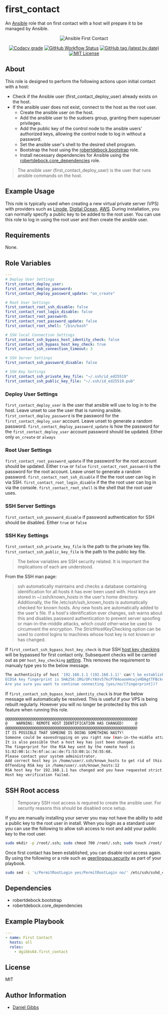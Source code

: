 # first_contact

An [Ansible](https://www.ansible.com) role that on first contact with a host will prepare it to be managed by Ansible.

<p align="center">
  <img src="https://user-images.githubusercontent.com/4478206/202930662-130cf21e-8d0c-4b4d-a9af-682c61b0b62d.png" alt="Ansible First Contact"></a>

<br>
</p>
<p align="center">
<a href="https://app.codacy.com/gh/dgibbs64/ansible-role-first_contact"><img src="https://img.shields.io/codacy/grade/1a892d499efd4dabb73beffa8d64ed01?logo=codacy&style=flat-square" alt="Codacy grade"></a>
<a href="https://github.com/dgibbs64/ansible-role-first_contact/actions/workflows/molecule.yml"><img alt="GitHub Workflow Status" src="https://img.shields.io/github/actions/workflow/status/dgibbs64/ansible-role-first_contact/molecule.yml?label=molecule&logo=ansible&style=flat-square"></a>
<a href="https://galaxy.ansible.com/dgibbs64/first_contact"><img alt="GitHub tag (latest by date)" src="https://img.shields.io/github/v/tag/dgibbs64/ansible-role-first_contact?color=EE0000&label=release&logo=ansible&style=flat-square"></a>
<a href="https://github.com/dgibbs64/ansible-role-first_contact/blob/main/LICENSE.md"><img src="https://img.shields.io/github/license/gameservermanagers/docker-steamcmd?style=flat-square" alt="MIT License"></a>
</p>

## About

This role is designed to perform the following actions upon initial contact with a host:

- Check if the Ansible user (first_contact_deploy_user) already exists on the host.
- If the ansible user does not exist, connect to the host as the root user.
  - Create the ansible user on the host.
  - Add the ansible user to the sudoers group, granting them superuser privileges.
  - Add the public key of the control node to the ansible users' authorized keys, allowing the control node to log in without a password.
  - Set the ansible user's shell to the desired shell program.
  - Bootstrap the host using the [robertdebock.bootstrap](https://galaxy.ansible.com/robertdebock/bootstrap) role.
  - Install necessary dependencies for Ansible using the [robertdebock.core_dependencies](https://galaxy.ansible.com/robertdebock/core_dependencies) role.

> The ansible user (first_contact_deploy_user) is the user that runs ansible commands on the host.

## Example Usage

This role is typically used when creating a new virtual private server (VPS) with providers such as [Linode](https://www.linode.com/docs/products/tools/cloud-manager/guides/manage-ssh-keys/), [Digital Ocean](https://docs.digitalocean.com/products/droplets/how-to/add-ssh-keys/), [AWS](https://docs.aws.amazon.com/opsworks/latest/userguide/security-ssh-access.html). During installation, you can normally specify a public key to be added to the root user. You can use this role to log in using the root user and then create the ansible user.

## Requirements

None.

## Role Variables

```yaml
---
# Deploy User Settings
first_contact_deploy_user:
first_contact_deploy_password:
first_contact_deploy_password_update: "on_create"

# Root User Settings
first_contact_root_ssh_disable: false
first_contact_root_login_disable: false
first_contact_root_password:
first_contact_root_password_update: false
first_contact_root_shell: "/bin/bash"

# SSH local Connection Settings
first_contact_ssh_bypass_host_identity_check: false
first_contact_ssh_bypass_host_key_check: true
first_contact_ssh_connection_timeout: 3

# SSH Server Settings
first_contact_ssh_password_disable: false

# SSH Key Settings
first_contact_ssh_private_key_file: "~/.ssh/id_ed25519"
first_contact_ssh_public_key_file: "~/.ssh/id_ed25519.pub"
```

### Deploy User Settings

`first_contact_deploy_user` is the user that ansible will use to log in to the host. Leave unset to use the user that is running ansible.
`first_contact_deploy_password` is the password for the `first_contact_deploy_user` account. Leave unset to generate a random password.
`first_contact_deploy_password_update` is how the password for the `first_contact_deploy_user` account password should be updated. Either only `on_create` or `always`

### Root User Settings

`first_contact_root_password_update` if the password for the root account should be updated. Either `true` or `false`
`first_contact_root_password` is the password for the root account. Leave unset to generate a random password.
`first_contact_root_ssh_disable` if the the root user can log in via SSH.
`first_contact_root_login_disable` if the the root user can log in via the console.
`first_contact_root_shell` is the shell that the root user uses.

### SSH Server Settings

`first_contact_ssh_password_disable` if password authentication for SSH should be disabled. Either `true` or `false`

### SSH Key Settings

`first_contact_ssh_private_key_file` is the path to the private key file.
`first_contact_ssh_public_key_file` is the path to the public key file.

> The below variables are SSH security related. It is important the implications of each are understood.

From the SSH man page:

> ssh automatically maintains and checks a database containing identification for all hosts it has ever been used with. Host keys are stored in ~/.ssh/known_hosts in the user's home directory. Additionally, the file /etc/ssh/ssh_known_hosts is automatically checked for known hosts. Any new hosts are automatically added to the user's file. If a host's identification ever changes, ssh warns about this and disables password authentication to prevent server spoofing or man-in-the-middle attacks, which could other‐wise be used to circumvent the encryption. The StrictHostKeyChecking option can be used to control logins to machines whose host key is not known or has changed.

If `first_contact_ssh_bypass_host_key_check` is _true_ SSH [host key checking](https://docs.ansible.com/ansible/latest/user_guide/connection_details.html#managing-host-key-checking) will be bypassed for first contact only. Subsequent checks will be carried out as per `host_key_checking` [setting](https://docs.ansible.com/ansible/latest/user_guide/connection_details.html#managing-host-key-checking). This removes the requirement to manualy type yes to the below message.

```bash
The authenticity of host '192.168.1.1 (192.168.1.1)' can't be established.
ECDSA key fingerprint is SHA256:1RG/OFcYAVv57kcP784oaoeHcwjvHDAgtTFBckveoHE.
Are you sure you want to continue connecting (yes/no/[fingerprint])?
```

If `first_contact_ssh_bypass_host_identity_check` is _true_ the below message will automatically be resolved. This is useful if your VPS is being rebuilt regularly. However you will no longer be protected by this ssh feature when running this role.

```bash
@@@@@@@@@@@@@@@@@@@@@@@@@@@@@@@@@@@@@@@@@@@@@@@@@@@@@@@@@@@
@    WARNING: REMOTE HOST IDENTIFICATION HAS CHANGED!     @
@@@@@@@@@@@@@@@@@@@@@@@@@@@@@@@@@@@@@@@@@@@@@@@@@@@@@@@@@@@
IT IS POSSIBLE THAT SOMEONE IS DOING SOMETHING NASTY!
Someone could be eavesdropping on you right now (man-in-the-middle attack)!
It is also possible that a host key has just been changed.
The fingerprint for the RSA key sent by the remote host is
51:82:00:1c:7e:6f:ac:ac:de:f1:53:08:1c:7d:55:68.
Please contact your system administrator.
Add correct host key in /home/user/.ssh/known_hosts to get rid of this message.
Offending RSA key in /home/user/.ssh/known_hosts:12
RSA host key for 192.168.1.1 has changed and you have requested strict checking.
Host key verification failed.
```

## SSH Root access

> Temporary SSH root access is required to create the ansible user. For security reasons this should be disabled once setup.

If you are manually installing your server you may not have the ability to add a public key to the root user in install. When you login as a standard user you can use the following to allow ssh access to root and add your public key to the root user.

```bash
sudo mkdir -p /root/.ssh; sudo chmod 700 /root/.ssh; sudo touch /root/.ssh/authorized_keys; sudo chmod 600 /root/.ssh/authorized_keys; sudo echo "<insert public key>" > /root/.ssh/authorized_keys; sudo sed -i 's/#PermitRootLogin prohibit-password/PermitRootLogin yes/' /etc/ssh/sshd_config; sudo systemctl restart sshd
```

Once first contact has been established, you can disable root access again. By using the following or a role such as [geerlingguy.security](https://galaxy.ansible.com/geerlingguy/security) as part of your playbook.

```bash
sudo sed -i 's/PermitRootLogin yes/PermitRootLogin no/' /etc/ssh/sshd_config; sudo systemctl restart sshd
```

## Dependencies

- robertdebock.bootstrap
- robertdebock.core_dependencies

## Example Playbook

```yaml
---
- name: First Contact
  hosts: all
  roles:
    - dgibbs64.first_contact
```

## License

MIT

## Author Information

- [Daniel Gibbs](https://danielgibbs.co.uk)
